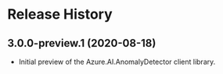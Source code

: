 # Release History

## 3.0.0-preview.1 (2020-08-18)

- Initial preview of the Azure.AI.AnomalyDetector client library.